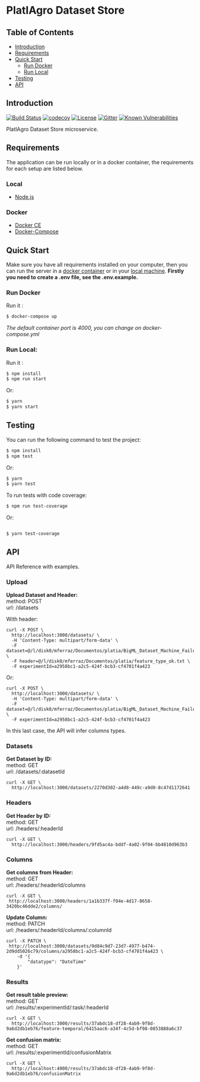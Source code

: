 # PlatIAgro Dataset Store

## Table of Contents

- [Introduction](#introduction)
- [Requirements](#requirements)
- [Quick Start](#quick-start)
  - [Run Docker](#run-docker)
  - [Run Local](#run-local)
- [Testing](#testing)
- [API](#api)

## Introduction

[![Build Status](https://travis-ci.org/platiagro/dataset-store.svg?branch=master)](https://travis-ci.org/platiagro/dataset-store)
[![codecov](https://codecov.io/gh/platiagro/dataset-store/branch/master/graph/badge.svg)](https://codecov.io/gh/platiagro/dataset-store/branch/master)
[![License](https://img.shields.io/badge/License-Apache%202.0-blue.svg)](https://opensource.org/licenses/Apache-2.0)
[![Gitter](https://badges.gitter.im/platiagro/community.svg)](https://gitter.im/platiagro/community?utm_source=badge&utm_medium=badge&utm_campaign=pr-badge)
[![Known Vulnerabilities](https://snyk.io/test/github/platiagro/dataset-store/master/badge.svg?targetFile=package.json)](https://snyk.io/test/github/platiagro/dataset-store/master/?targetFile=package.json)

PlatIAgro Dataset Store microservice.

## Requirements

The application can be run locally or in a docker container, the requirements for each setup are listed below.

### Local

- [Node.js](https://nodejs.org/)

### Docker

- [Docker CE](https://www.docker.com/get-docker)
- [Docker-Compose](https://docs.docker.com/compose/install/)

## Quick Start

Make sure you have all requirements installed on your computer, then you can run the server in a [docker container](#run-docker) or in your [local machine](#run-local).
**Firstly you need to create a .env file, see the .env.example.**

### Run Docker

Run it :

```bash
$ docker-compose up
```

_The default container port is 4000, you can change on docker-compose.yml_

### Run Local:

Run it :

```bash
$ npm install
$ npm run start
```

Or:

```bash
$ yarn
$ yarn start
```

## Testing

You can run the following command to test the project:

```bash
$ npm install
$ npm test
```

Or:

```bash
$ yarn
$ yarn test
```

To run tests with code coverage:

```bash
$ npm run test-coverage
```

Or:

```bash

$ yarn test-coverage
```

## API

API Reference with examples.

### Upload

**Upload Dataset and Header:** <br>
method: POST <br>
url: /datasets

With header:

```
curl -X POST \
  http://localhost:3000/datasets/ \
  -H 'Content-Type: multipart/form-data' \
  -F dataset=@/l/disk0/mferraz/Documentos/platia/BigML_Dataset_Machine_Failure_ok.csv \
  -F header=@/l/disk0/mferraz/Documentos/platia/feature_type_ok.txt \
  -F experimentId=a2958bc1-a2c5-424f-bcb3-cf4701f4a423
```

Or:

```
curl -X POST \
  http://localhost:3000/datasets/ \
  -H 'Content-Type: multipart/form-data' \
  -F dataset=@/l/disk0/mferraz/Documentos/platia/BigML_Dataset_Machine_Failure_ok.csv \
  -F experimentId=a2958bc1-a2c5-424f-bcb3-cf4701f4a423
```

In this last case, the API will infer columns types.

### Datasets

**Get Dataset by ID:** <br>
method: GET <br>
url: /datasets/:datasetId

```
curl -X GET \
  http://localhost:3000/datasets/2270d302-a4d8-449c-a9d0-8c47d1172641
```

### Headers

**Get Header by ID:** <br>
method: GET <br>
url: /headers/:headerId

```
curl -X GET \
  http://localhost:3000/headers/9fd5ac4a-bddf-4a02-9f04-bb4810d963b3
```

### Columns

**Get columns from Header:** <br>
method: GET <br>
url: /headers/:headerId/columns

```
curl -X GET \
 http://localhost:3000/headers/1a1b337f-f04e-4d17-8658-3420bc46dde2/columns/
```

**Update Column:** <br>
method: PATCH <br>
url: /headers/:headerId/columns/:columnId

```
curl -X PATCH \
 http://localhost:3000/datasets/9d84c9d7-23d7-4977-b474-2d9dd5026c79/columns/a2958bc1-a2c5-424f-bcb3-cf4701f4a423 \
    -d '{
        "datatype": "DateTime"
    }'
```

### Results

**Get result table preview:** <br>
method: GET <br>
url: /results/:experimentId/:task/:headerId

```
curl -X GET \
  http://localhost:3000/results/37abdc18-df28-4ab9-9f8d-9a6d2db1eb76/feature-temporal/6415aac6-a34f-4c5d-bf98-0853888a6c37
```

**Get confusion matrix:** <br>
method: GET <br>
url: /results/:experimentId/confusionMatrix

```
curl -X GET \
  http://localhost:4000/results/37abdc18-df28-4ab9-9f8d-9a6d2db1eb76/confusionMatrix
```
